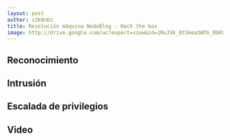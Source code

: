 ```yaml
---
layout: post
author: s3k0nDz
title: Resolución máquina NodeBlog - Hack the box
image: http://drive.google.com/uc?export=view&id=1RxJVk_Ot5kma3WTG_ObKUZu9kg2wgIsx
---
```

## Reconocimiento
## Intrusión
## Escalada de privilegios 
## Video

